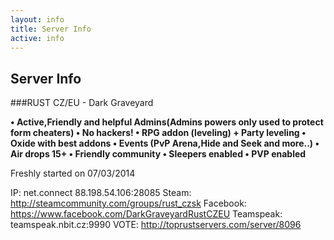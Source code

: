```yaml
---
layout: info
title: Server Info
active: info
---
```


## Server Info

###RUST CZ/EU - Dark Graveyard

**• Active,Friendly and helpful Admins(Admins powers only used to protect form cheaters)
• No hackers!
• RPG addon (leveling) + Party leveling
• Oxide with best addons
• Events (PvP Arena,Hide and Seek and more..)
• Air drops 15+
• Friendly community
• Sleepers enabled
• PVP enabled**

Freshly started on 07/03/2014


IP: net.connect 88.198.54.106:28085
Steam:  http://steamcommunity.com/groups/rust_czsk
Facebook: https://www.facebook.com/DarkGraveyardRustCZEU
Teamspeak: teamspeak.nbit.cz:9990
VOTE: http://toprustservers.com/server/8096


